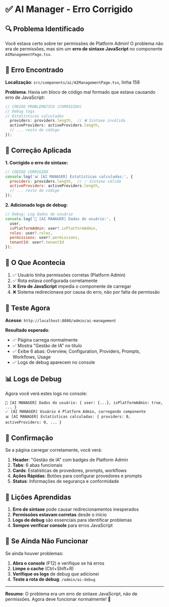 # ✅ AI Manager - Erro Corrigido

## 🔍 Problema Identificado

Você estava certo sobre ter permissões de Platform Admin! O problema não era de permissões, mas sim um **erro de sintaxe JavaScript** no componente `AIManagementPage.tsx`.

## 🐛 Erro Encontrado

**Localização**: `src/components/ai/AIManagementPage.tsx`, linha 158

**Problema**: Havia um bloco de código mal formado que estava causando erro de JavaScript:

```javascript
// CÓDIGO PROBLEMÁTICO (CORRIGIDO)
// Debug logs
// Estatísticas calculadas
  providers: providers.length,  // ❌ Sintaxe inválida
  activeProviders: activeProviders.length,
  // ... resto do código
});
```

## 🔧 Correção Aplicada

**1. Corrigido o erro de sintaxe:**
```javascript
// CÓDIGO CORRIGIDO
console.log('📊 [AI MANAGER] Estatísticas calculadas:', {
  providers: providers.length,  // ✅ Sintaxe válida
  activeProviders: activeProviders.length,
  // ... resto do código
});
```

**2. Adicionado logs de debug:**
```javascript
// Debug: Log dados do usuário
console.log('🤖 [AI MANAGER] Dados do usuário:', {
  user,
  isPlatformAdmin: user?.isPlatformAdmin,
  roles: user?.roles,
  permissions: user?.permissions,
  tenantId: user?.tenantId
});
```

## 🎯 O Que Acontecia

1. ✅ Usuário tinha permissões corretas (Platform Admin)
2. ✅ Rota estava configurada corretamente
3. ❌ **Erro de JavaScript** impedia o componente de carregar
4. ❌ Sistema redirecionava por causa do erro, não por falta de permissão

## 🧪 Teste Agora

**Acesse**: `http://localhost:8080/admin/ai-management`

**Resultado esperado**:
- ✅ Página carrega normalmente
- ✅ Mostra "Gestão de IA" no título
- ✅ Exibe 6 abas: Overview, Configuration, Providers, Prompts, Workflows, Usage
- ✅ Logs de debug aparecem no console

## 📊 Logs de Debug

Agora você verá estes logs no console:
```
🤖 [AI MANAGER] Dados do usuário: { user: {...}, isPlatformAdmin: true, ... }
✅ [AI MANAGER] Usuário é Platform Admin, carregando componente
📊 [AI MANAGER] Estatísticas calculadas: { providers: 0, activeProviders: 0, ... }
```

## 🎉 Confirmação

Se a página carregar corretamente, você verá:

1. **Header**: "Gestão de IA" com badges de Platform Admin
2. **Tabs**: 6 abas funcionais
3. **Cards**: Estatísticas de provedores, prompts, workflows
4. **Ações Rápidas**: Botões para configurar provedores e prompts
5. **Status**: Informações de segurança e conformidade

## 📝 Lições Aprendidas

1. **Erro de sintaxe** pode causar redirecionamentos inesperados
2. **Permissões estavam corretas** desde o início
3. **Logs de debug** são essenciais para identificar problemas
4. **Sempre verificar console** para erros JavaScript

## 🔄 Se Ainda Não Funcionar

Se ainda houver problemas:

1. **Abra o console** (F12) e verifique se há erros
2. **Limpe o cache** (Ctrl+Shift+R)
3. **Verifique os logs** de debug que adicionei
4. **Teste a rota de debug**: `/admin/ai-debug`

---

**Resumo**: O problema era um erro de sintaxe JavaScript, não de permissões. Agora deve funcionar normalmente! 🚀